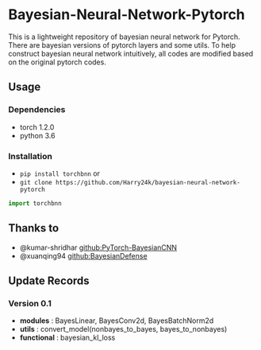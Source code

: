 # Bayesian-Neural-Network-Pytorch

This is a lightweight repository of bayesian neural network for Pytorch.
There are bayesian versions of pytorch layers and some utils.
To help construct bayesian neural network intuitively, all codes are modified based on the original pytorch codes.

## Usage

### Dependencies

- torch 1.2.0
- python 3.6

### Installation

- `pip install torchbnn` or
- `git clone https://github.com/Harry24k/bayesian-neural-network-pytorch`

```python
import torchbnn
```

## Thanks to

* @kumar-shridhar [github:PyTorch-BayesianCNN](https://github.com/kumar-shridhar/PyTorch-BayesianCNN)
* @xuanqing94 [github:BayesianDefense](https://github.com/xuanqing94/BayesianDefense)

## Update Records

### Version 0.1
* **modules** : BayesLinear, BayesConv2d, BayesBatchNorm2d
* **utils** : convert_model(nonbayes_to_bayes, bayes_to_nonbayes)
* **functional** : bayesian_kl_loss
